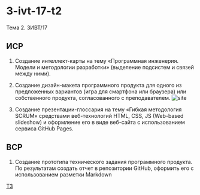 # 3-ivt-17-t2
Тема 2. 3ИВТ/17

## ИСР

1. Создание интеллект-карты на тему «Программная инженерия. Модели и методологии разработки» (выделение подсистем и связей между ними).

2. Создание дизайн-макета программного продукта для одного из предложенных вариантов (игра для смартфона или браузера) или собственного продукта, согласованного с преподавателем.
![site](https://user-images.githubusercontent.com/31893521/65372060-945d4100-dc73-11e9-83ca-2204b24cf8c7.png)

3. Создание презентации-глоссария на тему «Гибкая методология SCRUM» средствами веб-технологий HTML, CSS, JS (Web-based slideshow) и оформление его в виде веб-сайта с использованием сервиса GitHub Pages.

## ВСР

1. Создание прототипа технического задания программного продукта. По результатам создать отчет в репозитории GitHub, оформить его с использованием разметки Markdown

[ТЗ](https://github.com/ctel-prj-mng/3-ivt-17-t2-Akwatore/blob/master/TZ.md)
